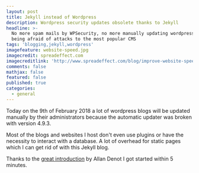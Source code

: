 ```yaml
---
layout: post
title: Jekyll instead of Wordpress
description: Wordpress security updates obsolete thanks to Jekyll
headline: >-
  No more spam mails by WPSecurity, no more manually updating wordpress and
  being afraid of attacks to the most popular CMS
tags: 'blogging,jekyll,wordpress'
imagefeature: website-speed.jpg
imagecredit: spreadeffect.com
imagecreditlink: 'http://www.spreadeffect.com/blog/improve-website-speed/'
comments: false
mathjax: false
featured: false
published: true
categories:
  - general
---
```

Today on the 9th of February 2018 a lot of wordpress blogs will be updated manually by their administrators because the automatic updater was broken with version 4.9.3.

Most of the blogs and websites I host don't even use plugins or have the necessity to interact with a database.  A lot of overhead for static pages which I can get rid of with this Jekyll blog.

Thanks to the [great introduction](http://allandenot.com/development/2015/01/11/blogging-like-a-dev-jekyll-github-prose-io.html) by Allan Denot I got started within 5 minutes.
